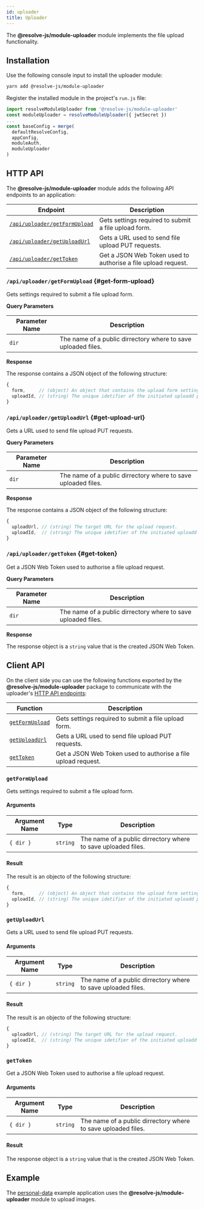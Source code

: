 ```yaml
---
id: uploader
title: Uploader
---
```


The **@resolve-js/module-uploader** module implements the file upload functionality.

## Installation

Use the following console input to install the uploader module:

```sh
yarn add @resolve-js/module-uploader
```

Register the installed module in the project's `run.js` file:

```js title="run.js"
import resolveModuleUploader from '@resolve-js/module-uploader'
const moduleUploader = resolveModuleUploader({ jwtSecret })
...
const baseConfig = merge(
  defaultResolveConfig,
  appConfig,
  moduleAuth,
  moduleUploader
)
```

## HTTP API

The **@resolve-js/module-uploader** module adds the following API endpoints to an application:

| Endpoint                                          | Description                                                   |
| ------------------------------------------------- | ------------------------------------------------------------- |
| [`/api/uploader/getFormUpload`](#get-form-upload) | Gets settings required to submit a file upload form.          |
| [`/api/uploader/getUploadUrl`](#get-upload-url)   | Gets a URL used to send file upload PUT requests.             |
| [`/api/uploader/getToken`](#get-token)            | Get a JSON Web Token used to authorise a file upload request. |

### `/api/uploader/getFormUpload` {#get-form-upload}

Gets settings required to submit a file upload form.

**Query Parameters**

| Parameter Name | Description                                                   |
| -------------- | ------------------------------------------------------------- |
| `dir`          | The name of a public dirrectory where to save uploaded files. |

**Response**

The response contains a JSON object of the following structure:

```js
{
  form,     // (object) An object that contains the upload form settings.
  uploadId, // (string) The unique idetifier of the initiated uploadd process.
}
```

### `/api/uploader/getUploadUrl` {#get-upload-url}

Gets a URL used to send file upload PUT requests.

**Query Parameters**

| Parameter Name | Description                                                   |
| -------------- | ------------------------------------------------------------- |
| `dir`          | The name of a public dirrectory where to save uploaded files. |

**Response**

The response contains a JSON object of the following structure:

```js
{
  uploadUrl, // (string) The target URL for the upload request.
  uploadId,  // (string) The unique idetifier of the initiated uploadd process.
}
```

### `/api/uploader/getToken` {#get-token}

Get a JSON Web Token used to authorise a file upload request.

**Query Parameters**

| Parameter Name | Description                                                   |
| -------------- | ------------------------------------------------------------- |
| `dir`          | The name of a public dirrectory where to save uploaded files. |

**Response**

The response object is a `string` value that is the created JSON Web Token.

## Client API

On the client side you can use the following functions exported by the **@resolve-js/module-uploader** package to communicate with the uploader's [HTTP API endpoints](#http-api):

| Function                          | Description                                                   |
| --------------------------------- | ------------------------------------------------------------- |
| [`getFormUpload`](#getformupload) | Gets settings required to submit a file upload form.          |
| [`getUploadUrl`](#getuploadurl)   | Gets a URL used to send file upload PUT requests.             |
| [`getToken`](#gettoken)           | Get a JSON Web Token used to authorise a file upload request. |

### `getFormUpload`

Gets settings required to submit a file upload form.

#### Arguments

| Argument Name | Type     | Description                                                   |
| ------------- | -------- | ------------------------------------------------------------- |
| `{ dir }`     | `string` | The name of a public dirrectory where to save uploaded files. |

#### Result

The result is an objecto of the following structure:

```js
{
  form,     // (object) An object that contains the upload form settings.
  uploadId, // (string) The unique idetifier of the initiated uploadd process.
}
```

### `getUploadUrl`

Gets a URL used to send file upload PUT requests.

#### Arguments

| Argument Name | Type     | Description                                                   |
| ------------- | -------- | ------------------------------------------------------------- |
| `{ dir }`     | `string` | The name of a public dirrectory where to save uploaded files. |

#### Result

The result is an objecto of the following structure:

```js
{
  uploadUrl, // (string) The target URL for the upload request.
  uploadId,  // (string) The unique idetifier of the initiated uploadd process.
}
```

### `getToken`

Get a JSON Web Token used to authorise a file upload request.

#### Arguments

| Argument Name | Type     | Description                                                   |
| ------------- | -------- | ------------------------------------------------------------- |
| `{ dir }`     | `string` | The name of a public dirrectory where to save uploaded files. |

#### Result

The response object is a `string` value that is the created JSON Web Token.

## Example

The [personal-data](https://github.com/reimagined/resolve/tree/master/examples/js/personal-data) example application uses the **@resolve-js/module-uploader** module to upload images.
